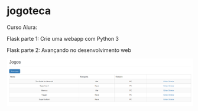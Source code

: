 # jogoteca

Curso Alura: 

Flask parte 1: Crie uma webapp com Python 3

Flask parte 2: Avançando no desenvolvimento web

![Screenshot](screenshot.png)
